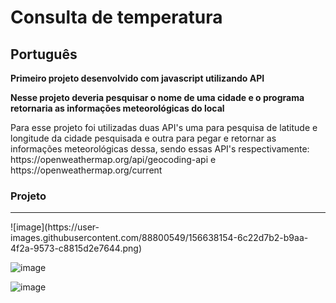 # Consulta de temperatura

<h2>Português</h2>

<b>Primeiro projeto desenvolvido com javascript utilizando API</b>

<b>Nesse projeto deveria pesquisar o nome de uma cidade e o programa retornaria as informações meteorológicas do local</b>

<p>Para esse projeto foi utilizadas duas API's uma para pesquisa de latitude e longitude da cidade pesquisada e outra para pegar e retornar as informações meteorológicas dessa, sendo essas API's respectivamente: https://openweathermap.org/api/geocoding-api e https://openweathermap.org/current</p>


<h3>Projeto</h3>
<hr>
![image](https://user-images.githubusercontent.com/88800549/156638154-6c22d7b2-b9aa-4f2a-9573-c8815d2e7644.png)

![image](https://user-images.githubusercontent.com/88800549/156638217-2012afa4-3c0d-4587-8b03-6ac9fbf04be7.png)

![image](https://user-images.githubusercontent.com/88800549/156638297-95fb5f01-410e-48d5-bd58-ee3d6507c29f.png)


